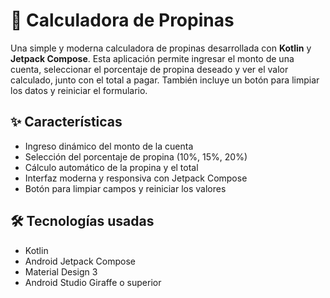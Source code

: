 # 💸 Calculadora de Propinas

Una simple y moderna calculadora de propinas desarrollada con **Kotlin** y **Jetpack Compose**. Esta aplicación permite ingresar el monto de una cuenta, seleccionar el porcentaje de propina deseado y ver el valor calculado, junto con el total a pagar. También incluye un botón para limpiar los datos y reiniciar el formulario.

## ✨ Características

- Ingreso dinámico del monto de la cuenta
- Selección del porcentaje de propina (10%, 15%, 20%)
- Cálculo automático de la propina y el total
- Interfaz moderna y responsiva con Jetpack Compose
- Botón para limpiar campos y reiniciar los valores

## 🛠️ Tecnologías usadas

- Kotlin
- Android Jetpack Compose
- Material Design 3
- Android Studio Giraffe o superior
